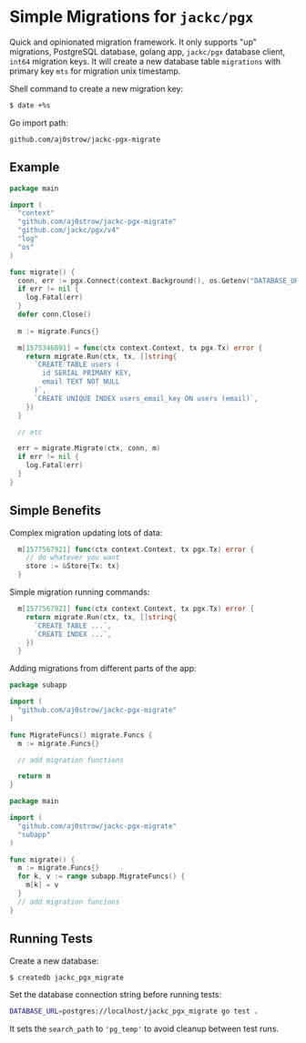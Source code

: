 # Simple Migrations for `jackc/pgx`

Quick and opinionated migration framework. It only supports "up" migrations, PostgreSQL database, golang app, `jackc/pgx` database client, `int64` migration keys. It will create a new database table `migrations` with primary key `mts` for migration unix timestamp. 

Shell command to create a new migration key:

```sh
$ date +%s
```

Go import path:

```
github.com/aj0strow/jackc-pgx-migrate
```

## Example

```go
package main

import (
  "context"
  "github.com/aj0strow/jackc-pgx-migrate"
  "github.com/jackc/pgx/v4"
  "log"
  "os"
)

func migrate() {
  conn, err := pgx.Connect(context.Background(), os.Getenv("DATABASE_URL"))
  if err != nil {
    log.Fatal(err)
  }
  defer conn.Close()
  
  m := migrate.Funcs{}

  m[1575346891] = func(ctx context.Context, tx pgx.Tx) error {
    return migrate.Run(ctx, tx, []string{
      `CREATE TABLE users (
        id SERIAL PRIMARY KEY,
        email TEXT NOT NULL
      )`,
      `CREATE UNIQUE INDEX users_email_key ON users (email)`,
    })
  }

  // etc

  err = migrate.Migrate(ctx, conn, m)
  if err != nil {
    log.Fatal(err)
  }
}
```

## Simple Benefits

Complex migration updating lots of data:

```go
  m[1577567921] func(ctx context.Context, tx pgx.Tx) error {
    // do whatever you want
    store := &Store{Tx: tx}
  }
```

Simple migration running commands:

```go
  m[1577567921] func(ctx context.Context, tx pgx.Tx) error {
    return migrate.Run(ctx, tx, []string{
      `CREATE TABLE ...`,
      `CREATE INDEX ...`,
    })
  }
```

Adding migrations from different parts of the app:

```go
package subapp

import (
  "github.com/aj0strow/jackc-pgx-migrate"
)

func MigrateFuncs() migrate.Funcs {
  m := migrate.Funcs{}

  // add migration functions

  return m
}
```

```go
package main

import (
  "github.com/aj0strow/jackc-pgx-migrate"
  "subapp"
)

func migrate() {
  m := migrate.Funcs{}
  for k, v := range subapp.MigrateFuncs() {
    m[k] = v
  }
  // add migration funcions
}
```

## Running Tests

Create a new database:

```sh
$ createdb jackc_pgx_migrate
```

Set the database connection string before running tests:

```sh
DATABASE_URL=postgres://localhost/jackc_pgx_migrate go test .
```

It sets the `search_path` to `'pg_temp'` to avoid cleanup between test runs. 
